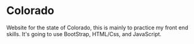 # Colorado
Website for the state of Colorado, this is mainly to practice my front end skills. It's going to use BootStrap, HTML/Css, and JavaScript.
